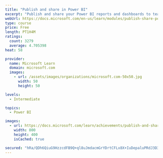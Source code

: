 ```yaml
---
title: "Publish and share in Power BI"
excerpt: "Publish and share your Power BI reports and dashboards to teammates in your organization or to everyone on the web."
webUrl: https://docs.microsoft.com/en-us/learn/modules/publish-share-power-bi/
type: course
price: Free
length: PT1H4M
ratings:
  count: 3279
  average: 4.705398
heat: 58

provider:
  name: Microsoft Learn
  domain: microsoft.com
  images:
    - url: /assets/images/organizations/microsoft.com-50x50.jpg
      width: 50
      height: 50

levels:
  - Intermediate

topics:
  - Power BI

images:
  - url: https://docs.microsoft.com/learn/achievements/publish-and-share-with-power-bi-desktop-social.png
    width: 800
    height: 400
    isCached: true

secured: "hRa/QDh6QiuG9HzzcdFB9Q+ql8uJmdacmGrYDrtCFLx8X+IuDepaluPRdJ3D3hYg6dGW0rS4YR0gKCe3Is0eSQV8ObJ7FMUJQcAO9A2/9ixTKuZguU4bYzAkZ7A5d6lgG+8cui9vcqffYcYYwAxPGCD6CWT3TLBUhgGlmmb5Hp+aZ0F3S+n68zNYfns8OK5DNTAFOH8F5Ie+eMelCELExAWWBDWtBAFjoWj1YGuleZWqEKI6edhZWlcvYURFBBbn/HsMEb32Jl8EBQ+k5c6Iz5RKVP8F5oIk3Vj+2+RcUk4Fpye3FQchZm5PcNhCPuGLEknMbSNd2CJl1g4msjqsVRqrE3UMgt5qOYjF45VY65SsL3QfLYdFKZRISAlZv69zJGugK0fNP7+pavoYWLcNeW99qtCsyhF5Kthh5fV/914=;m0yRCWXVRqf/2iZdhG3n5g=="
---
```



